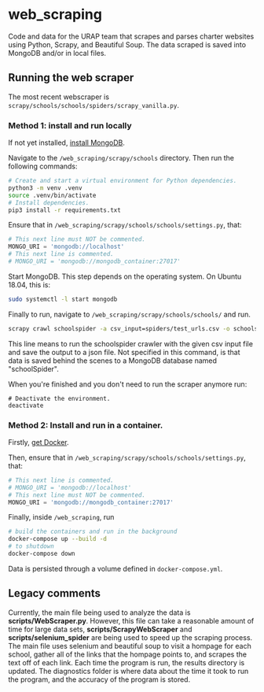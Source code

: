# web_scraping
Code and data for the URAP team that scrapes and parses charter websites using Python, Scrapy, and Beautiful Soup. The data scraped is saved into MongoDB and/or in local files.

## Running the web scraper
The most recent webscraper is `scrapy/schools/schools/spiders/scrapy_vanilla.py`.

### Method 1: install and run locally

If not yet installed, [install MongoDB](https://docs.mongodb.com/manual/installation/).

Navigate to the `/web_scraping/scrapy/schools` directory.
Then run the following commands:
```bash
# Create and start a virtual environment for Python dependencies.
python3 -m venv .venv
source .venv/bin/activate
# Install dependencies.
pip3 install -r requirements.txt
```

Ensure that in `/web_scraping/scrapy/schools/schools/settings.py`, that:
```python
# This next line must NOT be commented.
MONGO_URI = 'mongodb://localhost' 
# This next line is commented.
# MONGO_URI = 'mongodb://mongodb_container:27017'
```
Start MongoDB. This step depends on the operating system. On Ubuntu 18.04, this is:
```bash
sudo systemctl -l start mongodb
```

Finally to run, navigate to `/web_scraping/scrapy/schools/schools/` and run.

```bash
scrapy crawl schoolspider -a csv_input=spiders/test_urls.csv -o schoolspider_output.json
```

This line means to run the schoolspider crawler with the given csv input file
and save the output to a json file. Not specified in this command, is that data is saved behind the scenes
to a MongoDB database named "schoolSpider".


When you're finished and you don't need to run the scraper anymore run:
```
# Deactivate the environment.
deactivate
```

### Method 2: Install and run in a container.

Firstly, [get Docker](https://docs.docker.com/get-docker/).

Then, ensure that in `/web_scraping/scrapy/schools/schools/settings.py`, that:
```python
# This next line is commented.
# MONGO_URI = 'mongodb://localhost' 
# This next line must NOT be commented.
MONGO_URI = 'mongodb://mongodb_container:27017'
```

Finally, inside `/web_scraping`, run
```bash
# build the containers and run in the background
docker-compose up --build -d 
# to shutdown
docker-compose down
```
Data is persisted through a volume defined in `docker-compose.yml`.




## Legacy comments

Currently, the main file being used to analyze the data is **scripts/WebScraper.py**. However, this file can take a reasonable amount of time
 for large data sets, **scripts/ScrapyWebScraper** and **scripts/selenium_spider** are being used to speed up the scraping process.  The main file uses selenium and beautiful soup to 
visit a hompage for each school, gather all of the links that the hompage points to, and scrapes the text off of each link. 
Each time the program is run, the results directory is updated.
The diagnostics folder is where data about the time it took to run the program, 
and the accuracy of the program is stored.